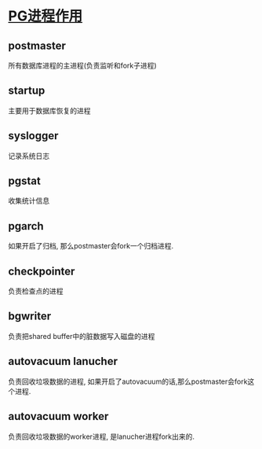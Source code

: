 
# [PG进程作用](http://note.youdao.com/noteshare?id=21ae3240351fe17e8de66a764d0d61eb&sub=27AC4B408D364263AAD6EC6D0DE22E6A)

## postmaster
所有数据库进程的主进程(负责监听和fork子进程)
## startup 
主要用于数据库恢复的进程
## syslogger 
记录系统日志
## pgstat 
收集统计信息
## pgarch
如果开启了归档, 那么postmaster会fork一个归档进程.
## checkpointer 
负责检查点的进程
## bgwriter
负责把shared buffer中的脏数据写入磁盘的进程
## autovacuum lanucher 
负责回收垃圾数据的进程, 如果开启了autovacuum的话,那么postmaster会fork这个进程.
## autovacuum worker
负责回收垃圾数据的worker进程, 是lanucher进程fork出来的.
